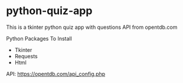 # python-quiz-app
This is a tkinter python quiz app with questions API from opentdb.com

Python Packages To Install
- Tkinter
- Requests
- Html

API: https://opentdb.com/api_config.php
